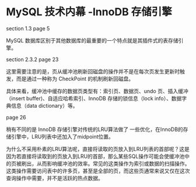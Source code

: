 # MySQL 技术内幕 -InnoDB 存储引擎



section 1.3 page 5

MySQL 数据库区别于其他数据库的最重要的一个特点就是其插件式的表存储引擎。



section 2.3.2 page 23

这里需要注意的是，页从缓冲池刷新回磁盘的操作并不是在每次页发生更新时触发，而是通过一种称为 CheckPoint 的机制刷新回磁盘。

具体来看，缓冲池中缓存的数据页类型有：索引页、数据页、undo 页、插入缓冲（insert buffer)、自适应哈希索引、InnoDB 存储的锁信息（lock info）、数据字典信息（data dictionary）等。

page 26

稍有不同的是 InnoDB 存储引擎对传统的LRU算法做了 一些优化，在InnoDB的存储引擎中，LRU列表中还加入了midpoint位置。

为什么不采用朴素的LRU算法呢，直接将读取的页放入到LRU列表的首部呢？这是因为若直接将读取到的页放入到LRU的首部，那么某些SQL操作可能会使缓冲池中的页被刷出，从而影响缓冲池的效率。常见的这类操作为索引或数据的扫描操作。这类操作需要访问表中的许多页，甚至是全部的页，而这些页通常来说又仅在这次查询操作中需要，并不是活跃的热点数据。